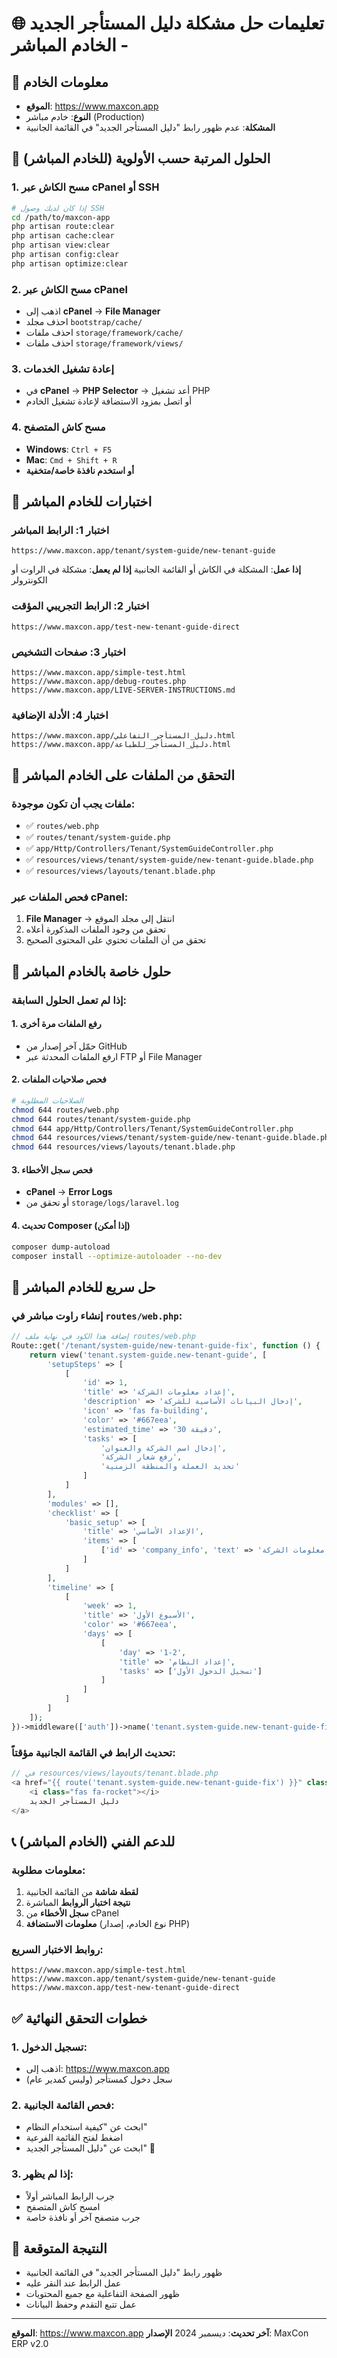 # 🌐 تعليمات حل مشكلة دليل المستأجر الجديد - الخادم المباشر

## 📍 معلومات الخادم
- **الموقع**: https://www.maxcon.app
- **النوع**: خادم مباشر (Production)
- **المشكلة**: عدم ظهور رابط "دليل المستأجر الجديد" في القائمة الجانبية

## 🎯 الحلول المرتبة حسب الأولوية (للخادم المباشر)

### 1. مسح الكاش عبر cPanel أو SSH
```bash
# إذا كان لديك وصول SSH
cd /path/to/maxcon-app
php artisan route:clear
php artisan cache:clear
php artisan view:clear
php artisan config:clear
php artisan optimize:clear
```

### 2. مسح الكاش عبر cPanel
- اذهب إلى **cPanel** → **File Manager**
- احذف مجلد `bootstrap/cache/`
- احذف ملفات `storage/framework/cache/`
- احذف ملفات `storage/framework/views/`

### 3. إعادة تشغيل الخدمات
- في **cPanel** → **PHP Selector** → أعد تشغيل PHP
- أو اتصل بمزود الاستضافة لإعادة تشغيل الخادم

### 4. مسح كاش المتصفح
- **Windows**: `Ctrl + F5`
- **Mac**: `Cmd + Shift + R`
- **أو استخدم نافذة خاصة/متخفية**

## 🧪 اختبارات للخادم المباشر

### اختبار 1: الرابط المباشر
```
https://www.maxcon.app/tenant/system-guide/new-tenant-guide
```
**إذا عمل**: المشكلة في الكاش أو القائمة الجانبية
**إذا لم يعمل**: مشكلة في الراوت أو الكونترولر

### اختبار 2: الرابط التجريبي المؤقت
```
https://www.maxcon.app/test-new-tenant-guide-direct
```

### اختبار 3: صفحات التشخيص
```
https://www.maxcon.app/simple-test.html
https://www.maxcon.app/debug-routes.php
https://www.maxcon.app/LIVE-SERVER-INSTRUCTIONS.md
```

### اختبار 4: الأدلة الإضافية
```
https://www.maxcon.app/دليل_المستأجر_التفاعلي.html
https://www.maxcon.app/دليل_المستأجر_للطباعة.html
```

## 📁 التحقق من الملفات على الخادم المباشر

### ملفات يجب أن تكون موجودة:
- ✅ `routes/web.php`
- ✅ `routes/tenant/system-guide.php`
- ✅ `app/Http/Controllers/Tenant/SystemGuideController.php`
- ✅ `resources/views/tenant/system-guide/new-tenant-guide.blade.php`
- ✅ `resources/views/layouts/tenant.blade.php`

### فحص الملفات عبر cPanel:
1. **File Manager** → انتقل إلى مجلد الموقع
2. تحقق من وجود الملفات المذكورة أعلاه
3. تحقق من أن الملفات تحتوي على المحتوى الصحيح

## 🚨 حلول خاصة بالخادم المباشر

### إذا لم تعمل الحلول السابقة:

#### 1. رفع الملفات مرة أخرى
- حمّل آخر إصدار من GitHub
- ارفع الملفات المحدثة عبر FTP أو File Manager

#### 2. فحص صلاحيات الملفات
```bash
# الصلاحيات المطلوبة
chmod 644 routes/web.php
chmod 644 routes/tenant/system-guide.php
chmod 644 app/Http/Controllers/Tenant/SystemGuideController.php
chmod 644 resources/views/tenant/system-guide/new-tenant-guide.blade.php
chmod 644 resources/views/layouts/tenant.blade.php
```

#### 3. فحص سجل الأخطاء
- **cPanel** → **Error Logs**
- أو تحقق من `storage/logs/laravel.log`

#### 4. تحديث Composer (إذا أمكن)
```bash
composer dump-autoload
composer install --optimize-autoloader --no-dev
```

## 🔧 حل سريع للخادم المباشر

### إنشاء راوت مباشر في `routes/web.php`:
```php
// إضافة هذا الكود في نهاية ملف routes/web.php
Route::get('/tenant/system-guide/new-tenant-guide-fix', function () {
    return view('tenant.system-guide.new-tenant-guide', [
        'setupSteps' => [
            [
                'id' => 1,
                'title' => 'إعداد معلومات الشركة',
                'description' => 'إدخال البيانات الأساسية للشركة',
                'icon' => 'fas fa-building',
                'color' => '#667eea',
                'estimated_time' => '30 دقيقة',
                'tasks' => [
                    'إدخال اسم الشركة والعنوان',
                    'رفع شعار الشركة',
                    'تحديد العملة والمنطقة الزمنية'
                ]
            ]
        ],
        'modules' => [],
        'checklist' => [
            'basic_setup' => [
                'title' => 'الإعداد الأساسي',
                'items' => [
                    ['id' => 'company_info', 'text' => 'إعداد معلومات الشركة', 'completed' => false]
                ]
            ]
        ],
        'timeline' => [
            [
                'week' => 1,
                'title' => 'الأسبوع الأول',
                'color' => '#667eea',
                'days' => [
                    [
                        'day' => '1-2',
                        'title' => 'إعداد النظام',
                        'tasks' => ['تسجيل الدخول الأول']
                    ]
                ]
            ]
        ]
    ]);
})->middleware(['auth'])->name('tenant.system-guide.new-tenant-guide-fix');
```

### تحديث الرابط في القائمة الجانبية مؤقتاً:
```php
// في resources/views/layouts/tenant.blade.php
<a href="{{ route('tenant.system-guide.new-tenant-guide-fix') }}" class="submenu-item">
    <i class="fas fa-rocket"></i>
    دليل المستأجر الجديد
</a>
```

## 📞 للدعم الفني (الخادم المباشر)

### معلومات مطلوبة:
1. **لقطة شاشة** من القائمة الجانبية
2. **نتيجة اختبار الروابط** المباشرة
3. **سجل الأخطاء** من cPanel
4. **معلومات الاستضافة** (نوع الخادم، إصدار PHP)

### روابط الاختبار السريع:
```
https://www.maxcon.app/simple-test.html
https://www.maxcon.app/tenant/system-guide/new-tenant-guide
https://www.maxcon.app/test-new-tenant-guide-direct
```

## ✅ خطوات التحقق النهائية

### 1. تسجيل الدخول:
- اذهب إلى: https://www.maxcon.app
- سجل دخول كمستأجر (وليس كمدير عام)

### 2. فحص القائمة الجانبية:
- ابحث عن "كيفية استخدام النظام"
- اضغط لفتح القائمة الفرعية
- ابحث عن "دليل المستأجر الجديد" 🚀

### 3. إذا لم يظهر:
- جرب الرابط المباشر أولاً
- امسح كاش المتصفح
- جرب متصفح آخر أو نافذة خاصة

## 🎯 النتيجة المتوقعة
- ظهور رابط "دليل المستأجر الجديد" في القائمة الجانبية
- عمل الرابط عند النقر عليه
- ظهور الصفحة التفاعلية مع جميع المحتويات
- عمل تتبع التقدم وحفظ البيانات

---
**الموقع**: https://www.maxcon.app
**آخر تحديث**: ديسمبر 2024
**الإصدار**: MaxCon ERP v2.0
